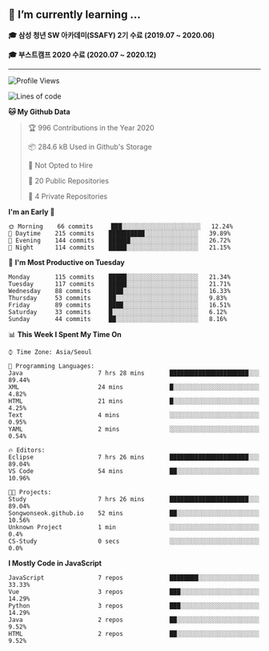 ## 🌱 I’m currently learning ...

**🎓 삼성 청년 SW 아카데미(SSAFY) 2기 수료 (2019.07 ~ 2020.06)**

**🎓 부스트캠프 2020 수료 (2020.07 ~ 2020.12)**
 
-----

<!--START_SECTION:waka-->
![Profile Views](http://img.shields.io/badge/Profile%20Views-9-blue)

![Lines of code](https://img.shields.io/badge/From%20Hello%20World%20I%27ve%20Written-2.9%20million%20lines%20of%20code-blue)

**🐱 My Github Data** 

> 🏆 996 Contributions in the Year 2020
 > 
> 📦 284.6 kB Used in Github's Storage 
 > 
> 🚫 Not Opted to Hire
 > 
> 📜 20 Public Repositories 
 > 
> 🔑 4 Private Repositories  
 > 
**I'm an Early 🐤** 

```text
🌞 Morning    66 commits     ███░░░░░░░░░░░░░░░░░░░░░░   12.24% 
🌆 Daytime    215 commits    ██████████░░░░░░░░░░░░░░░   39.89% 
🌃 Evening    144 commits    ██████░░░░░░░░░░░░░░░░░░░   26.72% 
🌙 Night      114 commits    █████░░░░░░░░░░░░░░░░░░░░   21.15%

```
📅 **I'm Most Productive on Tuesday** 

```text
Monday       115 commits    █████░░░░░░░░░░░░░░░░░░░░   21.34% 
Tuesday      117 commits    █████░░░░░░░░░░░░░░░░░░░░   21.71% 
Wednesday    88 commits     ████░░░░░░░░░░░░░░░░░░░░░   16.33% 
Thursday     53 commits     ██░░░░░░░░░░░░░░░░░░░░░░░   9.83% 
Friday       89 commits     ████░░░░░░░░░░░░░░░░░░░░░   16.51% 
Saturday     33 commits     █░░░░░░░░░░░░░░░░░░░░░░░░   6.12% 
Sunday       44 commits     ██░░░░░░░░░░░░░░░░░░░░░░░   8.16%

```


📊 **This Week I Spent My Time On** 

```text
⌚︎ Time Zone: Asia/Seoul

💬 Programming Languages: 
Java                     7 hrs 28 mins       ██████████████████████░░░   89.44% 
XML                      24 mins             █░░░░░░░░░░░░░░░░░░░░░░░░   4.82% 
HTML                     21 mins             █░░░░░░░░░░░░░░░░░░░░░░░░   4.25% 
Text                     4 mins              ░░░░░░░░░░░░░░░░░░░░░░░░░   0.95% 
YAML                     2 mins              ░░░░░░░░░░░░░░░░░░░░░░░░░   0.54%

🔥 Editors: 
Eclipse                  7 hrs 26 mins       ██████████████████████░░░   89.04% 
VS Code                  54 mins             ██░░░░░░░░░░░░░░░░░░░░░░░   10.96%

🐱‍💻 Projects: 
Study                    7 hrs 26 mins       ██████████████████████░░░   89.04% 
Songwonseok.github.io    52 mins             ██░░░░░░░░░░░░░░░░░░░░░░░   10.56% 
Unknown Project          1 min               ░░░░░░░░░░░░░░░░░░░░░░░░░   0.4% 
CS-Study                 0 secs              ░░░░░░░░░░░░░░░░░░░░░░░░░   0.0%

```

**I Mostly Code in JavaScript** 

```text
JavaScript               7 repos             ████████░░░░░░░░░░░░░░░░░   33.33% 
Vue                      3 repos             ███░░░░░░░░░░░░░░░░░░░░░░   14.29% 
Python                   3 repos             ███░░░░░░░░░░░░░░░░░░░░░░   14.29% 
Java                     2 repos             ██░░░░░░░░░░░░░░░░░░░░░░░   9.52% 
HTML                     2 repos             ██░░░░░░░░░░░░░░░░░░░░░░░   9.52%

```



<!--END_SECTION:waka-->

